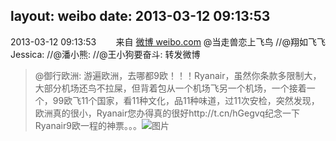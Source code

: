 layout: weibo
date: 2013-03-12 09:13:53
---
2013-03-12 09:13:53  &nbsp;&nbsp;&nbsp;&nbsp;&nbsp;&nbsp; 来自 <a href="http://weibo.com/" rel="nofollow">微博 weibo.com</a>
@当走兽恋上飞鸟 //@翔如飞飞Jessica: //@潘小熊: //@王小狗要奋斗: 转发微博
>  @御行欧洲: 游遍欧洲，去哪都9欧！！！Ryanair，虽然你条款多限制大，大部分机场还鸟不拉屎，但背着包从一个机场飞另一个机场，一个接着一个，99欧飞11个国家，看11种文化，品11种味道，过11次安检，突然发现，欧洲真的很小，Ryanair您办得真的很好http://t.cn/hGegvq纪念一下Ryanair9欧一程的神票。。。 ​​​
>  ![图片](https://ww2.sinaimg.cn/large/6781369egw1e2k4wla14bj.jpg)

